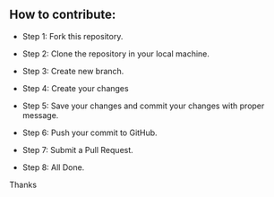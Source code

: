 ## How to contribute:

- Step 1: Fork this repository.

- Step 2: Clone the repository in your local machine.

- Step 3: Create new branch.

- Step 4: Create your changes

- Step 5: Save your changes and commit your changes with proper message.

- Step 6: Push your commit to GitHub.

- Step 7: Submit a Pull Request.

- Step 8: All Done.

Thanks 
